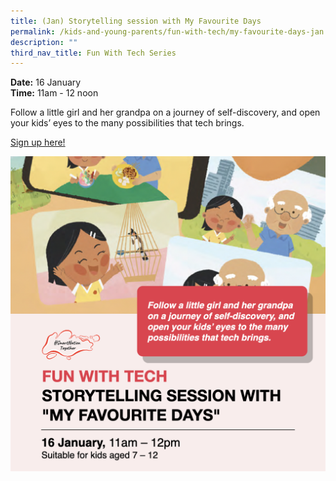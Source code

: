 ```yaml
---
title: (Jan) Storytelling session with My Favourite Days
permalink: /kids-and-young-parents/fun-with-tech/my-favourite-days-jan
description: ""
third_nav_title: Fun With Tech Series
---
```

**Date:** 16 January
<br> **Time:** 11am - 12 noon

Follow a little girl and her grandpa on a journey of self-discovery, and open your kids’ eyes to the many possibilities that tech brings. 

[Sign up here! ](https://www.eventbrite.sg/e/storytelling-session-my-favourite-days-registration-226565442337?aff=ebdsoporgprofile)<br> 

![Storytelling session for kids](/images/16-Jan-kids.png)